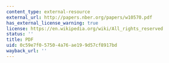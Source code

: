 ```yaml
---
content_type: external-resource
external_url: http://papers.nber.org/papers/w10570.pdf
has_external_license_warning: true
license: https://en.wikipedia.org/wiki/All_rights_reserved
status: ''
title: PDF
uid: 0c59e7f0-5750-4a76-ae19-9d57cf8917bd
wayback_url: ''
---
```

